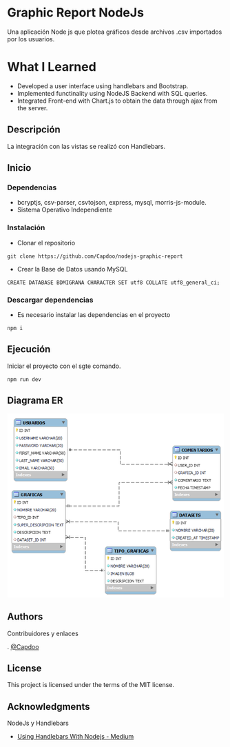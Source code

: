 # Graphic Report NodeJs

Una aplicación Node js que plotea gráficos desde archivos .csv importados por los usuarios.

# What I Learned

* Developed a user interface using handlebars and Bootstrap.
* Implemented functinality using NodeJS Backend with SQL queries.
* Integrated Front-end with Chart.js to obtain the data through ajax from the server.

## Descripción

La integración con las vistas se realizó con Handlebars.

## Inicio

### Dependencias

* bcryptjs, csv-parser, csvtojson, express, mysql, morris-js-module.
* Sistema Operativo Independiente

### Instalación

* Clonar el repositorio
```
git clone https://github.com/Capdoo/nodejs-graphic-report
```

* Crear la Base de Datos usando MySQL
```
CREATE DATABASE BDMIGRANA CHARACTER SET utf8 COLLATE utf8_general_ci;
```


### Descargar dependencias

* Es necesario instalar las dependencias en el proyecto

```
npm i
```

## Ejecución

Iniciar el proyecto con el sgte comando.
```
npm run dev
```


## Diagrama ER
![plot](./database/bdgraphic.bmp)

## Authors

Contribuidores y enlaces

. [@Capdoo](https://github.com/Capdoo)


## License

This project is licensed under the terms of the MIT license.

## Acknowledgments

NodeJs y Handlebars
* [Using Handlebars With Nodejs - Medium](https://waelyasmina.medium.com/a-guide-into-using-handlebars-with-your-express-js-application-22b944443b65)
